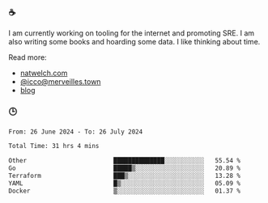 ### ☕

I am currently working on tooling for the internet and promoting SRE. I am also writing some books and hoarding some data. I like thinking about time. 

Read more:

 - [natwelch.com](https://natwelch.com)
 - [@icco@merveilles.town](https://merveilles.town/@icco)
 - [blog](https://writing.natwelch.com)

### 🕒

<!--START_SECTION:waka-->

```txt
From: 26 June 2024 - To: 26 July 2024

Total Time: 31 hrs 4 mins

Other                        ██████████████░░░░░░░░░░░   55.54 %
Go                           █████▒░░░░░░░░░░░░░░░░░░░   20.89 %
Terraform                    ███▒░░░░░░░░░░░░░░░░░░░░░   13.28 %
YAML                         █▒░░░░░░░░░░░░░░░░░░░░░░░   05.09 %
Docker                       ▒░░░░░░░░░░░░░░░░░░░░░░░░   01.37 %
```

<!--END_SECTION:waka-->
